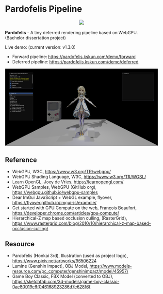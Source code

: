 # Pardofelis Pipeline

<p align="center"><image src="pardofelis-pipeline-logo-text.png" width="50%" /></p>

**Pardofelis** - A tiny deferred rendering pipeline based on WebGPU. (Bachelor dissertation project)

Live demo: (current version: v1.3.0)

- Forward pipeline: https://pardofelis.kskun.com/demo/forward
- Deferred pipeline: https://pardofelis.kskun.com/demo/deferred

![screenshot](pardofelis-screenshot-1.3.0.png)

## Reference

- WebGPU, W3C, https://www.w3.org/TR/webgpu/
- WebGPU Shading Language, W3C, https://www.w3.org/TR/WGSL/
- Learn OpenGL, Joey de Vries, https://learnopengl.com/
- WebGPU Samples, WebGPU (GitHub org), https://webgpu.github.io/webgpu-samples
- Dear ImGui JavaScript + WebGL example, flyover, https://flyover.github.io/imgui-js/example/
- Get started with GPU Compute on the web, François Beaufort, https://developer.chrome.com/articles/gpu-compute/
- Hierarchical-Z map based occlusion culling, (RasterGrid), https://www.rastergrid.com/blog/2010/10/hierarchical-z-map-based-occlusion-culling/

## Resource

- Pardofelis (Honkai 3rd), Illustration (used as project logo), https://www.pixiv.net/artworks/96506224
- Lumine (Genshin Impact), OBJ Model, https://www.models-resource.com/pc_computer/genshinimpact/model/45957/
- Game Boy Classic, FBX Model (converted to OBJ), https://sketchfab.com/3d-models/game-boy-classic-0ae80019e6f046168923286d7e628f6f